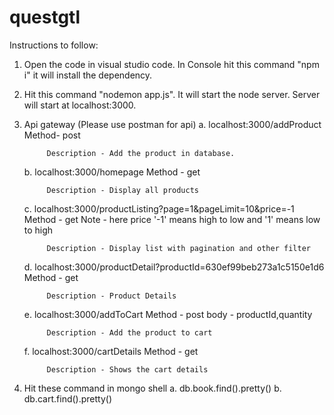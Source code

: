 # questgtl

Instructions to follow:

1. Open the code in visual studio code. In Console hit this command "npm i" it will install the dependency.
2. Hit this command "nodemon app.js". It will start the node server. Server will start at localhost:3000.
3. Api gateway (Please use postman for api)
      a. localhost:3000/addProduct   
            Method- post
            
            Description - Add the product in database.
       
      b. localhost:3000/homepage
            Method - get
            
            Description - Display all products
           
      c. localhost:3000/productListing?page=1&pageLimit=10&price=-1   
            Method - get
            Note - here price '-1' means high to low and '1' means low to high  
            
            Description - Display list with pagination and other filter
            
      d. localhost:3000/productDetail?productId=630ef99beb273a1c5150e1d6
            Method - get
            
            Description - Product Details
            
      e. localhost:3000/addToCart 
            Method - post
            body - productId,quantity
            
            Description - Add the product to cart   
            
      f. localhost:3000/cartDetails
            Method - get
            
            Description - Shows the cart details

4. Hit these command in mongo shell 
      a. db.book.find().pretty()
      b. db.cart.find().pretty()
